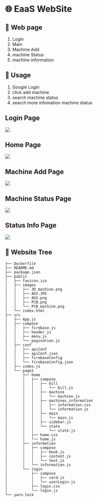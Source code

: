 # 🌐 EaaS WebSite

## 📝 Web page
1. Login
2. Main
3. Machine Add
4. machine Status
5. machine information

## 🔁 Usage
1. Google Login
2. click add machine 
3. search machine status
4. search more infomation machine status

## 

## Login Page
<image src="https://cdn.discordapp.com/attachments/631421586729074698/1101815429447548978/image.png"></image>

## Home Page 
<image src="https://cdn.discordapp.com/attachments/631421586729074698/1101810990762446939/image.png"></image>

## Machine Add Page
<image src="https://cdn.discordapp.com/attachments/631421586729074698/1101813469357027398/image.png"></image>

## Machine Status Page
<image src="https://cdn.discordapp.com/attachments/631421586729074698/1101813915169591336/image.png"></image>

## Status Info Page
<image src="https://cdn.discordapp.com/attachments/631421586729074698/1101814264810962944/image.png"></image>

## 🌱 Website Tree
```
├── Dockerfile
├── README.md
├── package.json
├── public
│   ├── favicon.ico
│   ├── images
│   │   ├── 3D_machine.png
│   │   ├── AGV.JPG
│   │   ├── AGV.png
│   │   ├── PCB.png
│   │   └── PCB_machine.png
│   └── index.html
├── src
│   ├── App.js
│   ├── compose
│   │   ├── firebase.js
│   │   ├── header.js
│   │   ├── menu.js
│   │   └── pagination.js
│   ├── conf
│   │   ├── apiConf
│   │   ├── apiConf.json
│   │   ├── firebaseConfig
│   │   └── firebaseConfig.json
│   ├── index.js
│   └── page1
│       ├── home
│       │   ├── compose
│       │   │   ├── bill
│       │   │   │   └── bill.js
│       │   │   ├── machine
│       │   │   │   └── machine.js
│       │   │   ├── machines_information
│       │   │   │   ├── information.css
│       │   │   │   └── information.js
│       │   │   ├── main
│       │   │   │   └── main.js
│       │   │   ├── sidebar.js
│       │   │   └── state
│       │   │       └── state.js
│       │   ├── home.css
│       │   └── home.js
│       ├── information
│       │   ├── compose
│       │   │   ├── book.js
│       │   │   ├── content.js
│       │   │   └── text.js
│       │   └── information.js
│       └── login
│           ├── compose
│           │   ├── card.js
│           │   └── userLogin.js
│           ├── login.css
│           └── login.js
└── yarn.lock
```
